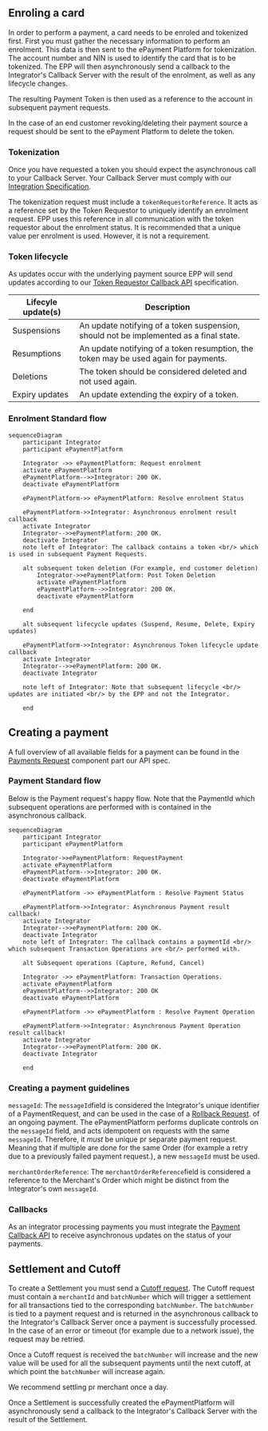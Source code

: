 ## Enroling a card

In order to perform a payment, a card needs to be enroled and tokenized first. First you must gather the necessary information to perform an enrolment. This data is then sent to the ePayment Platform for tokenization.
The account number and NIN is used to identify the card that is to be tokenized. The EPP will then asynchronously send a callback to the Integrator's Callback Server with the result of the enrolment, as well as any lifecycle changes.

The resulting Payment Token is then used as a reference to the account in subsequent payment requests.

In the case of an end customer revoking/deleting their payment source a request should be sent to the ePayment Platform to delete the token.

### Tokenization

Once you have requested a token you should expect the asynchronous call to your Callback Server. Your Callback Server must comply with our
[Integration Specification](./swagger/integrator_token_requestor_bankaxept.md).

The tokenization request must include a `tokenRequestorReference`. It acts as a reference set by the Token Requestor to uniquely identify an enrolment request. 
EPP uses this reference in all communication with the token requestor about the enrolment status. It is recommended that a unique value per enrolment is used. However, it is not a requirement.

### Token lifecycle

As updates occur with the underlying payment source EPP will send updates according to our [Token Requestor Callback API](./swagger/integrator_token_requestor_callback.md) specification.

| Lifecyle update(s) | Description                                                                            |
|--------------------|----------------------------------------------------------------------------------------|
| Suspensions        | An update notifying of a token suspension, should not be implemented as a final state. |
| Resumptions        | An update notifying of a token resumption, the token may be used again for payments.   |
| Deletions          | The token should be considered deleted and not used again.                             |
| Expiry updates     | An update extending the expiry of a token.                                             |

### Enrolment Standard flow

```mermaid
sequenceDiagram 
    participant Integrator
    participant ePaymentPlatform
    
    Integrator ->> ePaymentPlatform: Request enrolment
    activate ePaymentPlatform
    ePaymentPlatform-->>Integrator: 200 OK.
    deactivate ePaymentPlatform
    
    ePaymentPlatform->> ePaymentPlatform: Resolve enrolment Status
    
    ePaymentPlatform->>Integrator: Asynchronous enrolment result callback
    activate Integrator
    Integrator-->>ePaymentPlatform: 200 OK.
    deactivate Integrator
    note left of Integrator: The callback contains a token <br/> which is used in subsequent Payment Requests.

    alt subsequent token deletion (For example, end customer deletion)
        Integrator->>ePaymentPlatform: Post Token Deletion
        activate ePaymentPlatform
        ePaymentPlatform-->>Integrator: 200 OK.
        deactivate ePaymentPlatform

    end
    
    alt subsequent lifecycle updates (Suspend, Resume, Delete, Expiry updates)
    
    ePaymentPlatform->>Integrator: Asynchronous Token lifecycle update callback
    activate Integrator
    Integrator-->>ePaymentPlatform: 200 OK.
    deactivate Integrator

    note left of Integrator: Note that subsequent lifecycle <br/> updates are initiated <br/> by the EPP and not the Integrator.

    end

```

## Creating a payment
A full overview of all available fields for a payment can be found in the [Payments Request](./swagger/integrator_merchant_bankaxept.md) component part our API spec.

### Payment Standard flow

Below is the Payment request's happy flow. Note that the PaymentId which
subsequent operations are performed with is contained in the asynchronous callback.

```mermaid
sequenceDiagram
    participant Integrator
    participant ePaymentPlatform
    
    Integrator->>ePaymentPlatform: RequestPayment
    activate ePaymentPlatform
    ePaymentPlatform-->>Integrator: 200 OK.
    deactivate ePaymentPlatform
    
    ePaymentPlatform ->> ePaymentPlatform : Resolve Payment Status

    ePaymentPlatform->>Integrator: Asynchronous Payment result callback!
    activate Integrator
    Integrator-->>ePaymentPlatform: 200 OK.
    deactivate Integrator
    note left of Integrator: The callback contains a paymentId <br/> which subsequent Transaction Operations are <br/> performed with.

    alt Subsequent operations (Capture, Refund, Cancel)
    
    Integrator ->> ePaymentPlatform: Transaction Operations.
    activate ePaymentPlatform
    ePaymentPlatform-->>Integrator: 200 OK
    deactivate ePaymentPlatform

    ePaymentPlatform ->> ePaymentPlatform : Resolve Payment Operation

    ePaymentPlatform->>Integrator: Asynchronous Payment Operation result callback!
    activate Integrator
    Integrator-->>ePaymentPlatform: 200 OK.
    deactivate Integrator
    
    end 
```

### Creating a payment guidelines

`messageId`: The `messageId`field is considered the Integrator's unique identifier of a PaymentRequest, and can be used in the case of a [Rollback Request](./swagger/integrator_merchant_bankaxept.md).
of an ongoing payment. The ePaymentPlatform performs duplicate controls on the `messageId` field, and acts idempotent on requests with the same `messageId`. Therefore, it *must* be unique pr separate payment request. Meaning that if multiple are done for the same Order (for example a retry due to a previously failed payment request.), a new `messageId` must be used.

`merchantOrderReference`: The `merchantOrderReference`field is considered a reference to the Merchant's Order which might be distinct from the Integrator's own `messageId`.

### Callbacks

As an integrator processing payments you must integrate the [Payment Callback API](./swagger/integrator_partner_bankaxept.md) to receive asynchronous updates on the status of your payments.

## Settlement and Cutoff
To create a Settlement you must send a [Cutoff request](./swagger/integrator_merchant_bankaxept.md). 
The Cutoff request must contain a `merchantId` and `batchNumber` which will trigger a settlement for all transactions tied to the corresponding `batchNumber`.
The `batchNumber` is tied to a payment request and is returned in the asynchronous callback to the Integrator's Callback Server once a payment is successfully processed.
In the case of an error or timeout (for example due to a network issue), the request may be retried.

Once a Cutoff request is received the `batchNumber` will increase and the new value will be used for all the subsequent payments until the next cutoff, at which point the `batchNumber` will increase again.

We recommend settling pr merchant once a day.

Once a Settlement is successfully created the ePaymentPlatform will asynchronously send a callback to the Integrator's Callback Server with the result of the Settlement.
